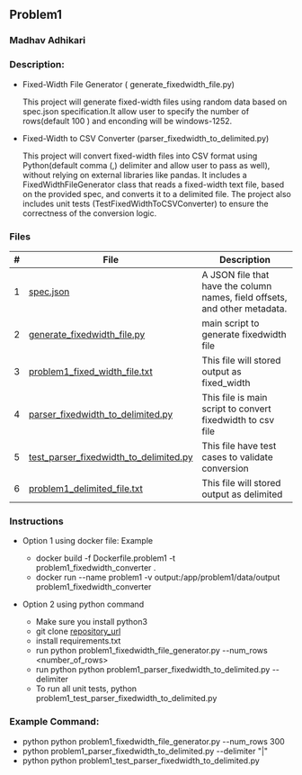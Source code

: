 
## Problem1
### Madhav Adhikari
### Description:
- Fixed-Width File Generator ( generate_fixedwidth_file.py)
  
    This project will generate fixed-width files using random data based on spec.json specification.It allow user to specify the number of rows(default 100 ) and enconding will be windows-1252.
- Fixed-Width to CSV Converter (parser_fixedwidth_to_delimited.py)  

    This project will  convert fixed-width files into CSV format using Python(default comma (,)  delimiter and allow user to pass as well), without relying on external libraries like pandas. It includes a FixedWidthFileGenerator class that reads a fixed-width text file, based on the provided spec, and converts it to a delimited file. The project also includes unit tests (TestFixedWidthToCSVConverter) to ensure the correctness of the conversion logic.




### Files

|   #   | File                                                                                                                                                              | Description                                        |
| :---: |-------------------------------------------------------------------------------------------------------------------------------------------------------------------| -------------------------------------------------- |
|   1   | [spec.json](https://github.com/adikarimadhav21/DemystData-Adhikari/blob/main/problem1/data/input/spec.json )                                                      | A JSON file that have the column names, field offsets, and other metadata.   |
|   2  | [ generate_fixedwidth_file.py](https://github.com/adikarimadhav21/DemystData-Adhikari/blob/main/problem1/src/generate_fixedwidth_file.py )                        | main script to generate fixedwidth file   |
|   3  | [ problem1_fixed_width_file.txt](https://github.com/adikarimadhav21/DemystData-Adhikari/blob/main/problem1/data/output/problem1_fixed_width_file.txt )                              |This file will stored output as fixed_width   |
|   4 | [ parser_fixedwidth_to_delimited.py](https://github.com/adikarimadhav21/DemystData-Adhikari/blob/main/problem1/src/parser_fixedwidth_to_delimited.py )            |This file is main script to convert fixedwidth to csv file   |
|   5  | [ test_parser_fixedwidth_to_delimited.py](https://github.com/adikarimadhav21/DemystData-Adhikari/blob/main/problem1/test/test_parser_fixedwidth_to_delimited.py ) |This file have test cases to validate conversion   |
|   6  | [ problem1_delimited_file.txt](https://github.com/adikarimadhav21/DemystData-Adhikari/blob/main/problem1/data/output/problem1_delimited_file.txt)                          |This file will stored output as delimited    |




### Instructions
- Option 1 using docker file: Example
   - docker build -f Dockerfile.problem1 -t problem1_fixedwidth_converter .
   - docker run --name problem1 -v output:/app/problem1/data/output problem1_fixedwidth_converter  
   


- Option 2 using python command 
  - Make sure you install python3 
  - git clone [repository_url](https://github.com/adikarimadhav21/DemystData-Adhikari.git)
  - install requirements.txt
  - run python problem1_fixedwidth_file_generator.py --num_rows <number_of_rows>
  - run python python problem1_parser_fixedwidth_to_delimited.py --delimiter <name of delimiter>
  - To run all unit tests, python problem1_test_parser_fixedwidth_to_delimited.py


### Example Command:
- python python problem1_fixedwidth_file_generator.py --num_rows 300
- python problem1_parser_fixedwidth_to_delimited.py --delimiter "|"
- python python problem1_test_parser_fixedwidth_to_delimited.py

